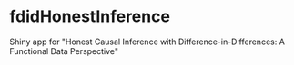 # fdidHonestInference
Shiny app for "Honest Causal Inference with Difference-in-Differences: A Functional Data Perspective"
